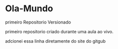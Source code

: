 # Ola-Mundo
 primeiro Repositorio Versionado 

primeiro repositorio criado durante uma aula ao vivo. 

adcionei essa linha diretamente do site do gitgub
